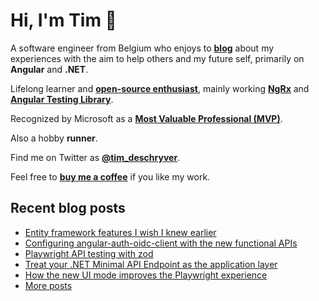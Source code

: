 # Hi, I'm Tim 👋

A software engineer from Belgium who enjoys to **[blog](https://timdeschryver.dev/blog)** about
my experiences with the aim to help others and my future self, primarily on
**Angular** and **.NET**.

Lifelong learner and **[open-source enthusiast](https://github.com/timdeschryver)**, mainly working **[NgRx](https://ngrx.io/)** and **[Angular Testing Library](https://testing-library.com/docs/angular-testing-library/)**.

Recognized by Microsoft as a **[Most Valuable Professional (MVP)](https://mvp.microsoft.com/en-us/PublicProfile/5004452?fullName=Tim%20Deschryver)**.

Also a hobby **runner**.

Find me on Twitter as **[@tim_deschryver](https://timdeschryver.dev/twitter)**.

Feel free to **[buy me a coffee](https://ko-fi.com/timdeschryver)** if you like my work.

<!-- prettier-ignore-start -->
<!-- BLOG:START -->

## Recent blog posts

- [Entity framework features I wish I knew earlier](https://timdeschryver.dev/blog/entity-framework-features-i-wish-i-knew-earlier)
- [Configuring angular-auth-oidc-client with the new functional APIs](https://timdeschryver.dev/blog/configuring-angular-auth-oidc-client-with-the-new-functional-apis)
- [Playwright API testing with zod](https://timdeschryver.dev/blog/playwright-api-testing-with-zod)
- [Treat your .NET Minimal API Endpoint as the application layer](https://timdeschryver.dev/blog/treat-your-net-minimal-api-endpoint-as-the-application-layer)
- [How the new UI mode improves the Playwright experience](https://timdeschryver.dev/blog/how-the-new-ui-mode-improves-the-playwright-experience)
- [More posts](https://timdeschryver.dev/blog)

<!-- BLOG:END -->
<!-- prettier-ignore-end -->
